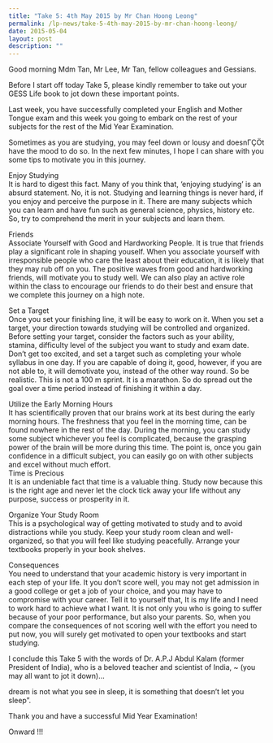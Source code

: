 ```yaml
---
title: "Take 5: 4th May 2015 by Mr Chan Hoong Leong"
permalink: /lp-news/take-5-4th-may-2015-by-mr-chan-hoong-leong/
date: 2015-05-04
layout: post
description: ""
---
```

Good morning Mdm Tan, Mr Lee, Mr Tan, fellow colleagues and Gessians.

Before I start off today Take 5, please kindly remember to take out your GESS Life book to jot down these important points.

Last week, you have successfully completed your English and Mother Tongue exam and this week you going to embark on the rest of your subjects for the rest of the Mid Year Examination.

Sometimes as you are studying, you may feel down or lousy and doesnΓÇÖt have the mood to do so. In the next few minutes, I hope I can share with you some tips to motivate you in this journey.

Enjoy Studying  
It is hard to digest this fact. Many of you think that, ‘enjoying studying’ is an absurd statement. No, it is not. Studying and learning things is never hard, if you enjoy and perceive the purpose in it. There are many subjects which you can learn and have fun such as general science, physics, history etc. So, try to comprehend the merit in your subjects and learn them.

Friends  
Associate Yourself with Good and Hardworking People. It is true that friends play a significant role in shaping youself. When you associate yourself with irresponsible people who care the least about their education, it is likely that they may rub off on you. The positive waves from good and hardworking friends, will motivate you to study well. We can also play an active role within the class to encourage our friends to do their best and ensure that we complete this journey on a high note.

Set a Target  
Once you set your finishing line, it will be easy to work on it. When you set a target, your direction towards studying will be controlled and organized. Before setting your target, consider the factors such as your ability, stamina, difficulty level of the subject you want to study and exam date. Don’t get too excited, and set a target such as completing your whole syllabus in one day. If you are capable of doing it, good, however, if you are not able to, it will demotivate you, instead of the other way round. So be realistic. This is not a 100 m sprint. It is a marathon. So do spread out the goal over a time period instead of finishing it within a day.

Utilize the Early Morning Hours  
It has scientifically proven that our brains work at its best during the early morning hours. The freshness that you feel in the morning time, can be found nowhere in the rest of the day. During the morning, you can study some subject whichever you feel is complicated, because the grasping power of the brain will be more during this time. The point is, once you gain confidence in a difficult subject, you can easily go on with other subjects and excel without much effort.  
Time is Precious  
It is an undeniable fact that time is a valuable thing. Study now because this is the right age and never let the clock tick away your life without any purpose, success or prosperity in it.

Organize Your Study Room  
This is a psychological way of getting motivated to study and to avoid distractions while you study. Keep your study room clean and well-organized, so that you will feel like studying peacefully. Arrange your textbooks properly in your book shelves.

Consequences  
You need to understand that your academic history is very important in each step of your life. It you don’t score well, you may not get admission in a good college or get a job of your choice, and you may have to compromise with your career. Tell it to yourself that, It is my life and I need to work hard to achieve what I want. It is not only you who is going to suffer because of your poor performance, but also your parents. So, when you compare the consequences of not scoring well with the effort you need to put now, you will surely get motivated to open your textbooks and start studying.

I conclude this Take 5 with the words of Dr. A.P.J Abdul Kalam (former President of India), who is a beloved teacher and scientist of India, ~ (you may all want to jot it down)…

dream is not what you see in sleep, it is something that doesn’t let you sleep”.

Thank you and have a successful Mid Year Examination!

Onward !!!